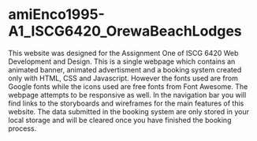 # amiEnco1995-A1_ISCG6420_OrewaBeachLodges
This website was designed for the Assignment One of ISCG 6420 Web Development and Design. This is a single webpage which contains an animated banner, animated advertisment and a booking system created only with HTML, CSS and Javascript. However the fonts used are from Google fonts while the icons used are free fonts from Font Awesome. The webpage attempts to be responsive as well. In the navigation bar you will find links to the storyboards and wireframes for the main features of this website. The data submitted in the booking system are only stored in your local storage and will be cleared once you have finished the booking process. 
